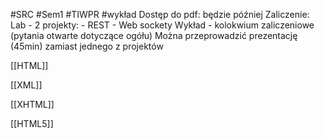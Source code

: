 #SRC #Sem1 #TIWPR #wykład 
Dostęp do pdf: będzie później
Zaliczenie:
	Lab - 2 projekty:
		- REST
		- Web sockety
	Wykład - kolokwium zaliczeniowe (pytania otwarte dotyczące ogółu)
	Można przeprowadzić prezentację (45min) zamiast jednego z projektów
	
[[HTML]] 

[[XML]]

[[XHTML]]

[[HTML5]]